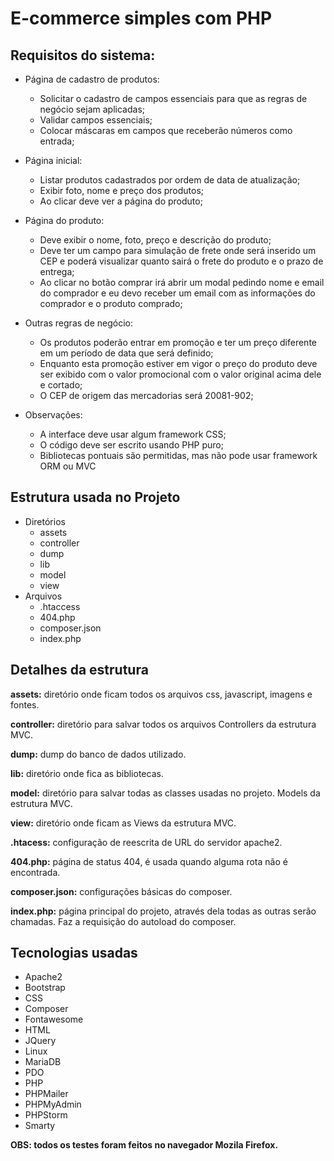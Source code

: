 # E-commerce simples com PHP

Requisitos do sistema:
-

- Página de cadastro de produtos:

    - Solicitar o cadastro de campos essenciais para que as regras de negócio sejam aplicadas;
    - Validar campos essenciais;
    - Colocar máscaras em campos que receberão números como entrada;

- Página inicial:

    - Listar produtos cadastrados por ordem de data de atualização;
    - Exibir foto, nome e preço dos produtos;
    - Ao clicar deve ver a página do produto;

- Página do produto:
    - Deve exibir o nome, foto, preço e descrição do produto;
    - Deve ter um campo para simulação de frete onde será inserido um CEP e poderá visualizar quanto sairá o frete do produto e o prazo de entrega;
    - Ao clicar no botão comprar irá abrir um modal pedindo nome e email do comprador e eu devo receber um email com as informações do comprador e o produto comprado;

- Outras regras de negócio:

    - Os produtos poderão entrar em promoção e ter um preço diferente em um período de data que será definido;
    - Enquanto esta promoção estiver em vigor o preço do produto deve ser exibido com o valor promocional com o valor original acima dele e cortado;
    - O CEP de origem das mercadorias será 20081-902;

- Observações:

    - A interface deve usar algum framework CSS;
    - O código deve ser escrito usando PHP puro;
    - Bibliotecas pontuais são permitidas, mas não pode usar framework ORM ou MVC

Estrutura usada no Projeto
-

- Diretórios
    - assets
    - controller
    - dump
    - lib
    - model
    - view
- Arquivos
    - .htaccess
    - 404.php
    - composer.json
    - index.php
    
Detalhes da estrutura
-
        
**assets:** diretório onde ficam todos os arquivos css, javascript, imagens e fontes.

**controller:** diretório para salvar todos os arquivos Controllers da estrutura MVC.

**dump:** dump do banco de dados utilizado.

**lib:** diretório onde fica as bibliotecas.

**model:** diretório para salvar todas as classes usadas no projeto. Models da estrutura MVC.

**view:** diretório onde ficam as Views da estrutura MVC.

**.htacess:** configuração de reescrita de URL do servidor apache2.

**404.php:** página de status 404, é usada quando alguma rota não é encontrada.

**composer.json:** configurações básicas do composer.

**index.php:** página principal do projeto, através dela todas as outras serão chamadas. Faz a requisição do autoload do composer.

Tecnologias usadas
-

- Apache2
- Bootstrap
- CSS
- Composer
- Fontawesome
- HTML
- JQuery
- Linux
- MariaDB
- PDO
- PHP
- PHPMailer
- PHPMyAdmin
- PHPStorm
- Smarty

**OBS: todos os testes foram feitos no navegador Mozila Firefox.**